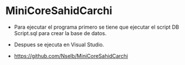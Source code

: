 # MiniCoreSahidCarchi

- Para ejecutar el programa primero se tiene que ejecutar el script DB Script.sql para crear la base de datos.

- Despues se ejecuta en Visual Studio.

- https://github.com/Nselb/MiniCoreSahidCarchi
